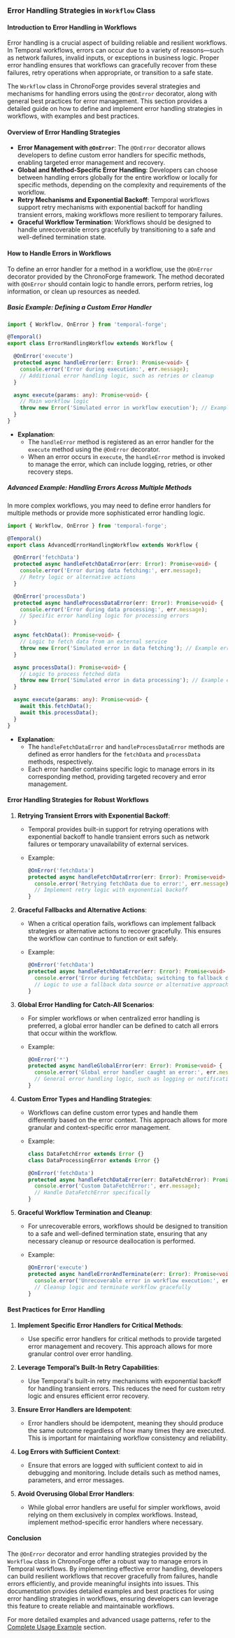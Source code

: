 ### **Error Handling Strategies in `Workflow` Class**

#### **Introduction to Error Handling in Workflows**

Error handling is a crucial aspect of building reliable and resilient workflows. In Temporal workflows, errors can occur due to a variety of reasons—such as network failures, invalid inputs, or exceptions in business logic. Proper error handling ensures that workflows can gracefully recover from these failures, retry operations when appropriate, or transition to a safe state.

The `Workflow` class in ChronoForge provides several strategies and mechanisms for handling errors using the `@OnError` decorator, along with general best practices for error management. This section provides a detailed guide on how to define and implement error handling strategies in workflows, with examples and best practices.

#### **Overview of Error Handling Strategies**

- **Error Management with `@OnError`**: The `@OnError` decorator allows developers to define custom error handlers for specific methods, enabling targeted error management and recovery.
- **Global and Method-Specific Error Handling**: Developers can choose between handling errors globally for the entire workflow or locally for specific methods, depending on the complexity and requirements of the workflow.
- **Retry Mechanisms and Exponential Backoff**: Temporal workflows support retry mechanisms with exponential backoff for handling transient errors, making workflows more resilient to temporary failures.
- **Graceful Workflow Termination**: Workflows should be designed to handle unrecoverable errors gracefully by transitioning to a safe and well-defined termination state.

#### **How to Handle Errors in Workflows**

To define an error handler for a method in a workflow, use the `@OnError` decorator provided by the ChronoForge framework. The method decorated with `@OnError` should contain logic to handle errors, perform retries, log information, or clean up resources as needed.

##### **Basic Example: Defining a Custom Error Handler**

```typescript
import { Workflow, OnError } from 'temporal-forge';

@Temporal()
export class ErrorHandlingWorkflow extends Workflow {

  @OnError('execute')
  protected async handleError(err: Error): Promise<void> {
    console.error('Error during execution:', err.message);
    // Additional error handling logic, such as retries or cleanup
  }

  async execute(params: any): Promise<void> {
    // Main workflow logic
    throw new Error('Simulated error in workflow execution'); // Example error
  }
}
```

- **Explanation**:
  - The `handleError` method is registered as an error handler for the `execute` method using the `@OnError` decorator.
  - When an error occurs in `execute`, the `handleError` method is invoked to manage the error, which can include logging, retries, or other recovery steps.

##### **Advanced Example: Handling Errors Across Multiple Methods**

In more complex workflows, you may need to define error handlers for multiple methods or provide more sophisticated error handling logic.

```typescript
import { Workflow, OnError } from 'temporal-forge';

@Temporal()
export class AdvancedErrorHandlingWorkflow extends Workflow {

  @OnError('fetchData')
  protected async handleFetchDataError(err: Error): Promise<void> {
    console.error('Error during data fetching:', err.message);
    // Retry logic or alternative actions
  }

  @OnError('processData')
  protected async handleProcessDataError(err: Error): Promise<void> {
    console.error('Error during data processing:', err.message);
    // Specific error handling logic for processing errors
  }

  async fetchData(): Promise<void> {
    // Logic to fetch data from an external service
    throw new Error('Simulated error in data fetching'); // Example error
  }

  async processData(): Promise<void> {
    // Logic to process fetched data
    throw new Error('Simulated error in data processing'); // Example error
  }

  async execute(params: any): Promise<void> {
    await this.fetchData();
    await this.processData();
  }
}
```

- **Explanation**:
  - The `handleFetchDataError` and `handleProcessDataError` methods are defined as error handlers for the `fetchData` and `processData` methods, respectively.
  - Each error handler contains specific logic to manage errors in its corresponding method, providing targeted recovery and error management.

#### **Error Handling Strategies for Robust Workflows**

1. **Retrying Transient Errors with Exponential Backoff**:
   - Temporal provides built-in support for retrying operations with exponential backoff to handle transient errors such as network failures or temporary unavailability of external services.
   - Example:

     ```typescript
     @OnError('fetchData')
     protected async handleFetchDataError(err: Error): Promise<void> {
       console.error('Retrying fetchData due to error:', err.message);
       // Implement retry logic with exponential backoff
     }
     ```

2. **Graceful Fallbacks and Alternative Actions**:
   - When a critical operation fails, workflows can implement fallback strategies or alternative actions to recover gracefully. This ensures the workflow can continue to function or exit safely.
   - Example:

     ```typescript
     @OnError('fetchData')
     protected async handleFetchDataError(err: Error): Promise<void> {
       console.error('Error during fetchData; switching to fallback data source.');
       // Logic to use a fallback data source or alternative approach
     }
     ```

3. **Global Error Handling for Catch-All Scenarios**:
   - For simpler workflows or when centralized error handling is preferred, a global error handler can be defined to catch all errors that occur within the workflow.
   - Example:

     ```typescript
     @OnError('*')
     protected async handleGlobalError(err: Error): Promise<void> {
       console.error('Global error handler caught an error:', err.message);
       // General error handling logic, such as logging or notification
     }
     ```

4. **Custom Error Types and Handling Strategies**:
   - Workflows can define custom error types and handle them differently based on the error context. This approach allows for more granular and context-specific error management.
   - Example:

     ```typescript
     class DataFetchError extends Error {}
     class DataProcessingError extends Error {}

     @OnError('fetchData')
     protected async handleFetchDataError(err: DataFetchError): Promise<void> {
       console.error('Custom DataFetchError:', err.message);
       // Handle DataFetchError specifically
     }
     ```

5. **Graceful Workflow Termination and Cleanup**:
   - For unrecoverable errors, workflows should be designed to transition to a safe and well-defined termination state, ensuring that any necessary cleanup or resource deallocation is performed.
   - Example:

     ```typescript
     @OnError('execute')
     protected async handleErrorAndTerminate(err: Error): Promise<void> {
       console.error('Unrecoverable error in workflow execution:', err.message);
       // Cleanup logic and terminate workflow gracefully
     }
     ```

#### **Best Practices for Error Handling**

1. **Implement Specific Error Handlers for Critical Methods**:
   - Use specific error handlers for critical methods to provide targeted error management and recovery. This approach allows for more granular control over error handling.

2. **Leverage Temporal’s Built-In Retry Capabilities**:
   - Use Temporal's built-in retry mechanisms with exponential backoff for handling transient errors. This reduces the need for custom retry logic and ensures efficient error recovery.

3. **Ensure Error Handlers are Idempotent**:
   - Error handlers should be idempotent, meaning they should produce the same outcome regardless of how many times they are executed. This is important for maintaining workflow consistency and reliability.

4. **Log Errors with Sufficient Context**:
   - Ensure that errors are logged with sufficient context to aid in debugging and monitoring. Include details such as method names, parameters, and error messages.

5. **Avoid Overusing Global Error Handlers**:
   - While global error handlers are useful for simpler workflows, avoid relying on them exclusively in complex workflows. Instead, implement method-specific error handlers where necessary.

#### **Conclusion**

The `@OnError` decorator and error handling strategies provided by the `Workflow` class in ChronoForge offer a robust way to manage errors in Temporal workflows. By implementing effective error handling, developers can build resilient workflows that recover gracefully from failures, handle errors efficiently, and provide meaningful insights into issues. This documentation provides detailed examples and best practices for using error handling strategies in workflows, ensuring developers can leverage this feature to create reliable and maintainable workflows.

For more detailed examples and advanced usage patterns, refer to the [Complete Usage Example](./complete_example.md) section.
